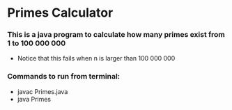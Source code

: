 # Primes Calculator

### This is a java program to calculate how many primes exist from 1 to 100 000 000
* Notice that this fails when n is larger than 100 000 000 

### Commands to run from terminal:

  
  - javac Primes.java  
  - java Primes  
